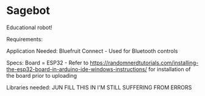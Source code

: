 # Sagebot
Educational robot!

Requirements:

Application Needed:
Bluefruit Connect - Used for Bluetooth controls

Specs:
Board = ESP32 - Refer to https://randomnerdtutorials.com/installing-the-esp32-board-in-arduino-ide-windows-instructions/ for installation of the board prior to uploading

Libraries needed:
JUN FILL THIS IN I'M STILL SUFFERING FROM ERRORS